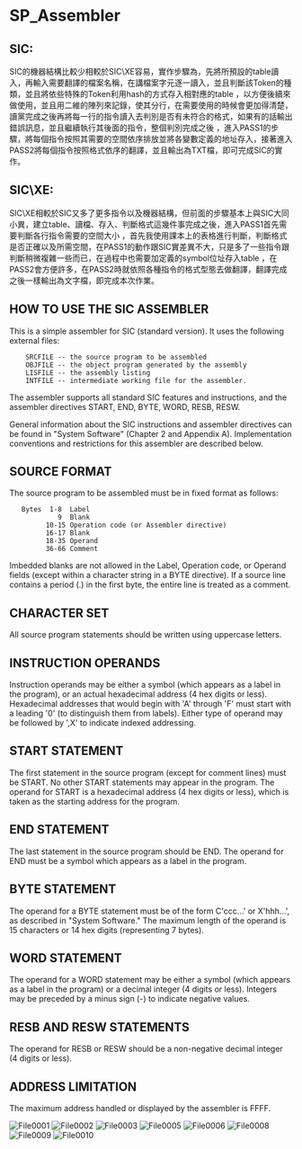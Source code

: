 # SP_Assembler

## SIC:
SIC的機器結構比較少相較於SIC\XE容易，實作步驟為，先將所預設的table讀入，再輸入需要翻譯的檔案名稱，在講檔案字元逐一讀入，並且判斷該Token的種類，並且將依些特殊的Token利用hash的方式存入相對應的table
，以方便後續來做使用，並且用二維的陣列來記錄，使其分行，在需要使用的時候會更加得清楚，讀黨完成之後再將每一行的指令讀入去判別是否有未符合的格式，如果有的話輸出錯誤訊息，並且繼續執行其後面的指令，整個判別完成之後
，進入PASS1的步驟，將每個指令按照其需要的空間依序排放並將各變數定義的地址存入，接著進入PASS2將每個指令按照格式依序的翻譯，並且輸出為TXT檔，即可完成SIC的實作。
## SIC\XE:
SIC\XE相較於SIC又多了更多指令以及機器結構，但前面的步驟基本上與SIC大同小異，建立table、讀檔、存入、判斷格式這幾件事完成之後，進入PASS1首先需要判斷各行指令需要的空間大小
，首先我使用課本上的表格進行判斷，判斷格式是否正確以及所需空間，在PASS1的動作跟SIC實差異不大，只是多了一些指令跟判斷稍微複雜一些而已，在過程中也需要加定義的symbol位址存入table
，在PASS2會方便許多，在PASS2時就依照各種指令的格式型態去做翻譯，翻譯完成之後一樣輸出為文字檔，即完成本次作業。

 
## HOW TO USE THE SIC ASSEMBLER 
 
 
   This is a simple assembler for SIC (standard version). It uses the
   following external files:
 
        SRCFILE -- the source program to be assembled 
        OBJFILE -- the object program generated by the assembly
        LISFILE -- the assembly listing
        INTFILE -- intermediate working file for the assembler.
 
   The assembler supports all standard SIC features and instructions, 
   and the assembler directives START, END, BYTE, WORD, RESB, RESW.
 
   General information about the SIC instructions and assembler directives
   can be found in "System Software" (Chapter 2 and Appendix A). 
   Implementation conventions and restrictions for this assembler are
   described below.
 
## SOURCE FORMAT
 
   The source program to be assembled must be in fixed format as follows:
 
       Bytes  1-8  Label
                9  Blank
             10-15 Operation code (or Assembler directive) 
             16-17 Blank
             18-35 Operand
             36-66 Comment
 
   Imbedded blanks are not allowed in the Label, Operation code, or 
   Operand fields (except within a character string in a BYTE directive).
   If a source line contains a period (.) in the first byte, the entire
   line is treated as a comment.
 
 
## CHARACTER SET
 
   All source program statements should be written using uppercase letters.
 
 
 
## INSTRUCTION OPERANDS 
 
   Instruction operands may be either a symbol (which appears as a label
   in the program), or an actual hexadecimal address (4 hex digits or less).
   Hexadecimal addresses that would begin with 'A' through 'F' must start
   with a leading '0' (to distinguish them from labels). Either type of 
   operand may be followed by ',X' to indicate indexed addressing.
 
 
## START STATEMENT
 
   The first statement in the source program (except for comment lines)
   must be START. No other START statements may appear in the program.
   The operand for START is a hexadecimal address (4 hex digits or less),
   which is taken as the starting address for the program.
 
 
## END STATEMENT
 
   The last statement in the source program should be END. The operand
   for END must be a symbol which appears as a label in the program. 
 
 
## BYTE STATEMENT 
 
   The operand for a BYTE statement must be of the form C'ccc...' or 
   X'hhh...', as described in "System Software." The maximum length
   of the operand is 15 characters or 14 hex digits (representing 7 bytes).
 
 
## WORD STATEMENT 
 
   The operand for a WORD statement may be either a symbol (which appears
   as a label in the program) or a decimal integer (4 digits or less).
   Integers may be preceded by a minus sign (-) to indicate negative 
   values. 
 
 
## RESB AND RESW STATEMENTS 
 
   The operand for RESB or RESW should be a non-negative decimal integer
   (4 digits or less). 
 
 
## ADDRESS LIMITATION 
 
   The maximum address handled or displayed by the assembler is FFFF.
 
                      

![File0001](https://github.com/kenwu890831/SP_Compiler/assets/92260086/93d04bca-430a-4036-ad0f-f234ec02b6d2)
![File0002](https://github.com/kenwu890831/SP_Compiler/assets/92260086/9551af1c-cd5f-4aea-8506-adbf4968756c)
![File0003](https://github.com/kenwu890831/SP_Compiler/assets/92260086/80d44385-62bf-4edb-8e12-56d4c5cb8df8)
![File0005](https://github.com/kenwu890831/SP_Compiler/assets/92260086/4b270ba4-061b-4e94-81b4-a0092ff824ba)
![File0006](https://github.com/kenwu890831/SP_Compiler/assets/92260086/88f75a35-d9e9-4283-92e8-e2229ef595a9)
![File0008](https://github.com/kenwu890831/SP_Compiler/assets/92260086/0965aef7-2d88-4e37-94a4-5338f496736a)
![File0009](https://github.com/kenwu890831/SP_Compiler/assets/92260086/8982b5cb-eff0-4f1b-9903-197637457fb3)
![File0010](https://github.com/kenwu890831/SP_Compiler/assets/92260086/fdd65964-91a2-4a92-9d8b-352f025b35a6)
